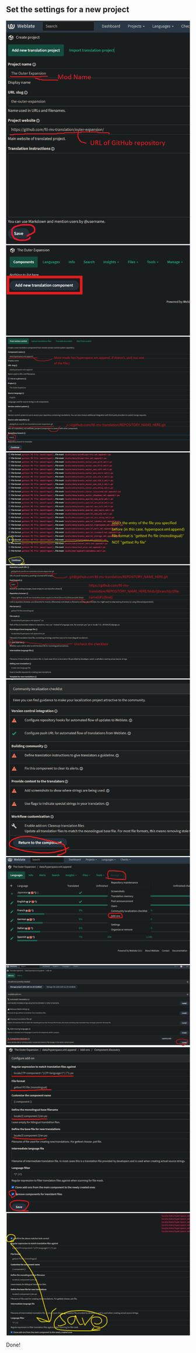 ## Set the settings for a new project
![](images/create-new-weblate-project/1.png)
![](images/create-new-weblate-project/2.png)
![](images/create-new-weblate-project/3.png)
![](images/create-new-weblate-project/4.png)
![](images/create-new-weblate-project/5.png)
![](images/create-new-weblate-project/6.png)
![](images/create-new-weblate-project/7.png)
![](images/create-new-weblate-project/8.png)
![](images/create-new-weblate-project/9.png)
![](images/create-new-weblate-project/10.png)

Done!
